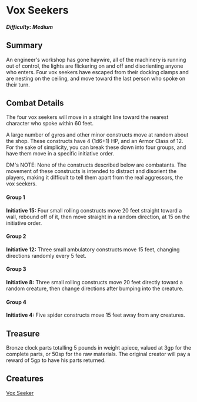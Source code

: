 # Vox Seekers

##### Difficulty: Medium

## Summary

An engineer's workshop has gone haywire, all of the machinery is running out of control, the lights are flickering on and off and disorienting anyone who enters. Four vox seekers have escaped from their docking clamps and are nesting on the ceiling, and move toward the last person who spoke on their turn.

## Combat Details

The four vox seekers will move in a straight line toward the nearest character who spoke within 60 feet.

A large number of gyros and other minor constructs move at random about the shop. These constructs have 4 (1d6+1) HP, and an Armor Class of 12. For the sake of simplicity, you can break these down into four groups, and have them move in a specific initiative order.

DM's NOTE: None of the constructs described below are combatants. The movement of these constructs is intended to distract and disorient the players, making it difficult to tell them apart from the real aggressors, the vox seekers.

#### Group 1

**Initiative 15:** Four small rolling constructs move 20 feet straight toward a wall, rebound off of it, then move straight in a random direction, at 15 on the initiative order.

#### Group 2

**Initiative 12:** Three small ambulatory constructs move 15 feet, changing directions randomly every 5 feet.

#### Group 3

**Initiative 8:** Three small rolling constructs move 20 feet directly toward a random creature, then change directions after bumping into the creature.

#### Group 4

**Initiative 4:** Five spider constructs move 15 feet away from any creatures. 

## Treasure

Bronze clock parts totalling 5 pounds in weight apiece, valued at 3gp for the complete parts, or 50sp for the raw materials. The original creator will pay a reward of 5gp to have his parts returned.

## Creatures

[Vox Seeker](https://www.dndbeyond.com/monsters/vox-seeker)

